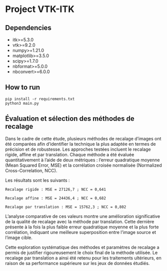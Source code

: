# Project VTK-ITK

## Dependencies
- itk>=5.3.0
- vtk>=9.2.0
- numpy>=1.21.0
- matplotlib>=3.5.0
- scipy>=1.7.0
- nbformat>=5.0.0
- nbconvert>=6.0.0

## How to run

```
pip install -r requirements.txt
python3 main.py
```

## Évaluation et sélection des méthodes de recalage

Dans le cadre de cette étude, plusieurs méthodes de recalage d’images ont été comparées afin d’identifier la technique la plus adaptée en termes de précision et de robustesse. Les approches testées incluent le recalage rigide, affine et par translation. Chaque méthode a été évaluée quantitativement à l’aide de deux métriques : l’erreur quadratique moyenne (Mean Squared Error, MSE) et la corrélation croisée normalisée (Normalized Cross-Correlation, NCC).

Les résultats sont les suivants :

    Recalage rigide : MSE = 27126,7 ; NCC = 0,641

    Recalage affine : MSE = 24436,4 ; NCC = 0,682

    Recalage par translation : MSE = 15762,3 ; NCC = 0,802

L’analyse comparative de ces valeurs montre une amélioration significative de la qualité de recalage avec la méthode par translation. Cette dernière présente à la fois la plus faible erreur quadratique moyenne et la plus forte corrélation, indiquant une meilleure superposition entre l’image source et l’image cible.

Cette exploration systématique des méthodes et paramètres de recalage a permis de justifier rigoureusement le choix final de la méthode utilisée. Le recalage par translation a ainsi été retenu pour les traitements ultérieurs, en raison de sa performance supérieure sur les jeux de données étudiés.